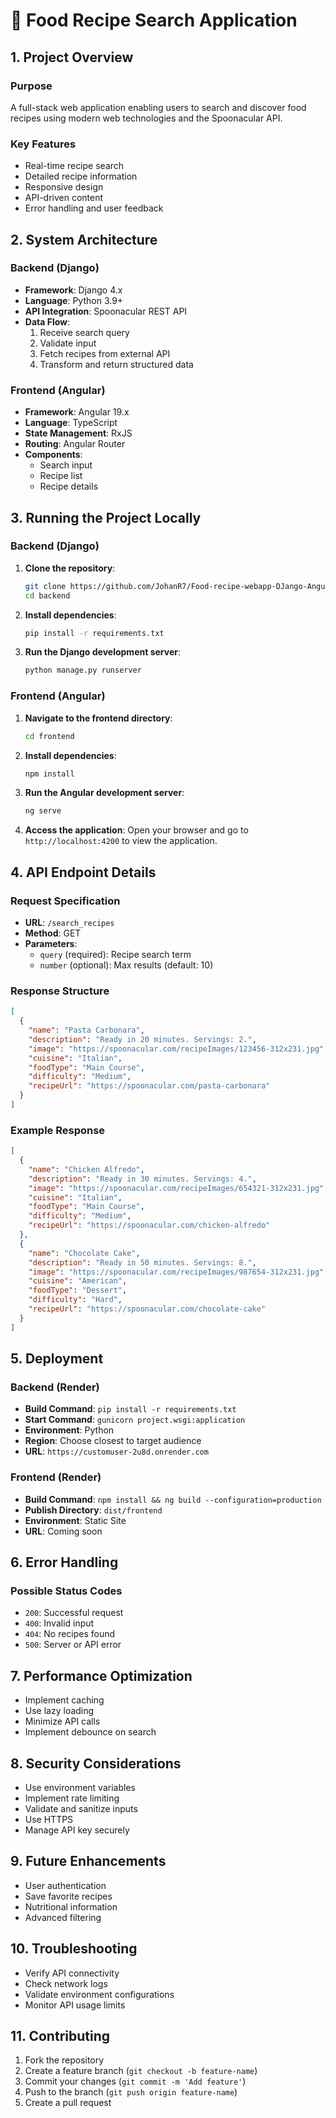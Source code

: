 

# 🍲 Food Recipe Search Application

## 1. Project Overview

### Purpose
A full-stack web application enabling users to search and discover food recipes using modern web technologies and the Spoonacular API.

### Key Features
- Real-time recipe search
- Detailed recipe information
- Responsive design
- API-driven content
- Error handling and user feedback

## 2. System Architecture

### Backend (Django)
- **Framework**: Django 4.x
- **Language**: Python 3.9+
- **API Integration**: Spoonacular REST API
- **Data Flow**: 
  1. Receive search query
  2. Validate input
  3. Fetch recipes from external API
  4. Transform and return structured data

### Frontend (Angular)
- **Framework**: Angular 19.x
- **Language**: TypeScript
- **State Management**: RxJS
- **Routing**: Angular Router
- **Components**: 
  - Search input
  - Recipe list
  - Recipe details

## 3. Running the Project Locally

### Backend (Django)

1. **Clone the repository**:
   ```bash
   git clone https://github.com/JohanR7/Food-recipe-webapp-DJango-Angular-.git
   cd backend
   ```

2. **Install dependencies**:
   ```bash
   pip install -r requirements.txt
   ```

3. **Run the Django development server**:
   ```bash
   python manage.py runserver
   ```

### Frontend (Angular)

1. **Navigate to the frontend directory**:
   ```bash
   cd frontend
   ```

2. **Install dependencies**:
   ```bash
   npm install
   ```

3. **Run the Angular development server**:
   ```bash
   ng serve
   ```

4. **Access the application**:
   Open your browser and go to `http://localhost:4200` to view the application.

## 4. API Endpoint Details

### Request Specification
- **URL**: `/search_recipes`
- **Method**: GET
- **Parameters**:
  - `query` (required): Recipe search term
  - `number` (optional): Max results (default: 10)

### Response Structure
```json
[ 
  {
    "name": "Pasta Carbonara",
    "description": "Ready in 20 minutes. Servings: 2.",
    "image": "https://spoonacular.com/recipeImages/123456-312x231.jpg",
    "cuisine": "Italian",
    "foodType": "Main Course",
    "difficulty": "Medium",
    "recipeUrl": "https://spoonacular.com/pasta-carbonara"
  }
]
```

### Example Response
```json
[
  {
    "name": "Chicken Alfredo",
    "description": "Ready in 30 minutes. Servings: 4.",
    "image": "https://spoonacular.com/recipeImages/654321-312x231.jpg",
    "cuisine": "Italian",
    "foodType": "Main Course",
    "difficulty": "Medium",
    "recipeUrl": "https://spoonacular.com/chicken-alfredo"
  },
  {
    "name": "Chocolate Cake",
    "description": "Ready in 50 minutes. Servings: 8.",
    "image": "https://spoonacular.com/recipeImages/987654-312x231.jpg",
    "cuisine": "American",
    "foodType": "Dessert",
    "difficulty": "Hard",
    "recipeUrl": "https://spoonacular.com/chocolate-cake"
  }
]
```

## 5. Deployment

### Backend (Render)
- **Build Command**: `pip install -r requirements.txt`
- **Start Command**: `gunicorn project.wsgi:application`
- **Environment**: Python
- **Region**: Choose closest to target audience
- **URL**: `https://customuser-2u8d.onrender.com`

### Frontend (Render)
- **Build Command**: `npm install && ng build --configuration=production`
- **Publish Directory**: `dist/frontend`
- **Environment**: Static Site
- **URL**: Coming soon
## 6. Error Handling

### Possible Status Codes
- `200`: Successful request
- `400`: Invalid input
- `404`: No recipes found
- `500`: Server or API error

## 7. Performance Optimization
- Implement caching
- Use lazy loading
- Minimize API calls
- Implement debounce on search

## 8. Security Considerations
- Use environment variables
- Implement rate limiting
- Validate and sanitize inputs
- Use HTTPS
- Manage API key securely

## 9. Future Enhancements
- User authentication
- Save favorite recipes
- Nutritional information
- Advanced filtering

## 10. Troubleshooting
- Verify API connectivity
- Check network logs
- Validate environment configurations
- Monitor API usage limits

## 11. Contributing
1. Fork the repository
2. Create a feature branch (`git checkout -b feature-name`)
3. Commit your changes (`git commit -m 'Add feature'`)
4. Push to the branch (`git push origin feature-name`)
5. Create a pull request


